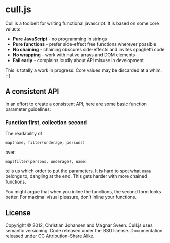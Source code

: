 # cull.js

Cull is a toolbelt for writing functional javascript. It is based on some core values:

 * **Pure JavaScript** - no programming in strings
 * **Pure functions** - prefer side-effect free functions wherever possible
 * **No chaining** - chaining obscures side-effects and invites spaghetti code
 * **No wrapping** - work with native arrays and DOM elements
 * **Fail early** - complains loudly about API misuse in development

This is totally a work in progress. Core values may be discarded at a whim. ;-)

## A consistent API

In an effort to create a consistent API, here are some basic function parameter guidelines:

### Function first, collection second

The readability of

    map(name, filter(underage, persons)

over

    map(filter(persons, underage), name)

tells us which order to put the parameters. It is hard to spot what `name`
belongs to, dangling at the end. This gets harder with more chained functions.

You might argue that when you inline the functions, the second form looks
better. For maximal visual pleasure, don't inline your functions.

## License

Copyright © 2012, Christian Johansen and Magnar Sveen. Cull.js uses semantic
versioning. Code released under the BSD license. Documentation released under CC
Attribution-Share Alike.
